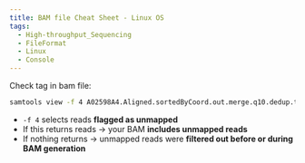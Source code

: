 ```yaml
---
title: BAM file Cheat Sheet - Linux OS
tags:
  - High-throughput_Sequencing
  - FileFormat
  - Linux
  - Console
---
```

Check tag in bam file:

```bash
samtools view -f 4 A02598A4.Aligned.sortedByCoord.out.merge.q10.dedup.target.bam | head
```

- `-f 4` selects reads **flagged as unmapped**
- If this returns reads → your BAM **includes unmapped reads**
- If nothing returns → unmapped reads were **filtered out before or during BAM generation**